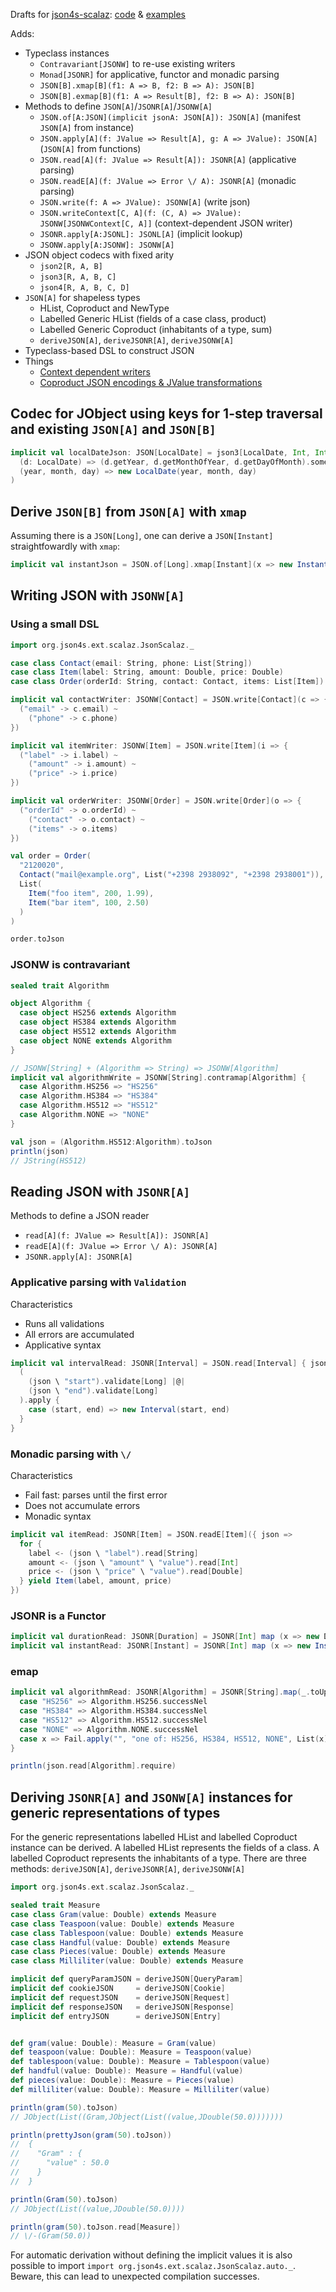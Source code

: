 

Drafts for [json4s-scalaz](https://github.com/json4s/json4s/tree/3.4/scalaz): [code](https://github.com/dozed/json4s-drafts/tree/master/src/main/scala/org/json4s/ext/scalaz) & [examples](https://github.com/dozed/json4s-drafts/tree/master/src/test/scala)

Adds:

  - Typeclass instances
    - `Contravariant[JSONW]` to re-use existing writers
    - `Monad[JSONR]` for applicative, functor and monadic parsing
    - `JSON[B].xmap[B](f1: A => B, f2: B => A): JSON[B]`
    - `JSON[B].exmap[B](f1: A => Result[B], f2: B => A): JSON[B]`
  - Methods to define `JSON[A]`/`JSONR[A]`/`JSONW[A]`
    - `JSON.of[A:JSON](implicit jsonA: JSON[A]): JSON[A]`                (manifest `JSON[A]` from instance)
    - `JSON.apply[A](f: JValue => Result[A], g: A => JValue): JSON[A]`   (`JSON[A]` from functions)
    - `JSON.read[A](f: JValue => Result[A]): JSONR[A]`     (applicative parsing)
    - `JSON.readE[A](f: JValue => Error \/ A): JSONR[A]`   (monadic parsing)
    - `JSON.write(f: A => JValue): JSONW[A]`               (write json)
    - `JSON.writeContext[C, A](f: (C, A) => JValue): JSONW[JSONWContext[C, A]]`   (context-dependent JSON writer)
    - `JSONR.apply[A:JSONL]: JSONL[A]`                      (implicit lookup)
    - `JSONW.apply[A:JSONW]: JSONW[A]`
  - JSON object codecs with fixed arity
    - `json2[R, A, B]`
    - `json3[R, A, B, C]`
    - `json4[R, A, B, C, D]`
  - `JSON[A]` for shapeless types
    - HList, Coproduct and NewType
    - Labelled Generic HList (fields of a case class, product)
    - Labelled Generic Coproduct (inhabitants of a type, sum)
    - `deriveJSON[A]`, `deriveJSONR[A]`, `deriveJSONW[A]`
  - Typeclass-based DSL to construct JSON
  - Things
    - [Context dependent writers](https://github.com/dozed/json4s-drafts/blob/master/src/test/scala/ContextDependentWriterExample.scala)
    - [Coproduct JSON encodings & JValue transformations](https://github.com/dozed/json4s-drafts/blob/master/src/test/scala/coproductEncodingsExample.scala)



## Codec for JObject using keys for 1-step traversal and existing `JSON[A]` and `JSON[B]`

```scala
implicit val localDateJson: JSON[LocalDate] = json3[LocalDate, Int, Int, Int]("year", "month", "day")(
  (d: LocalDate) => (d.getYear, d.getMonthOfYear, d.getDayOfMonth).some,
  (year, month, day) => new LocalDate(year, month, day)
)
```


## Derive `JSON[B]` from `JSON[A]` with `xmap`

Assuming there is a `JSON[Long]`, one can derive a `JSON[Instant]` straightfowardly with `xmap`:

```scala
implicit val instantJson = JSON.of[Long].xmap[Instant](x => new Instant(x), i => i.getMillis)
```


## Writing JSON with `JSONW[A]`


### Using a small DSL

```scala
import org.json4s.ext.scalaz.JsonScalaz._

case class Contact(email: String, phone: List[String])
case class Item(label: String, amount: Double, price: Double)
case class Order(orderId: String, contact: Contact, items: List[Item])

implicit val contactWriter: JSONW[Contact] = JSON.write[Contact](c => {
  ("email" -> c.email) ~
    ("phone" -> c.phone)
})

implicit val itemWriter: JSONW[Item] = JSON.write[Item](i => {
  ("label" -> i.label) ~
    ("amount" -> i.amount) ~
    ("price" -> i.price)
})

implicit val orderWriter: JSONW[Order] = JSON.write[Order](o => {
  ("orderId" -> o.orderId) ~
    ("contact" -> o.contact) ~
    ("items" -> o.items)
})

val order = Order(
  "2120020",
  Contact("mail@example.org", List("+2398 2938092", "+2398 2938001")),
  List(
    Item("foo item", 200, 1.99),
    Item("bar item", 100, 2.50)
  )
)

order.toJson
```


### JSONW is contravariant

```scala
sealed trait Algorithm

object Algorithm {
  case object HS256 extends Algorithm
  case object HS384 extends Algorithm
  case object HS512 extends Algorithm
  case object NONE extends Algorithm
}

// JSONW[String] + (Algorithm => String) => JSONW[Algorithm] 
implicit val algorithmWrite = JSONW[String].contramap[Algorithm] {
  case Algorithm.HS256 => "HS256"
  case Algorithm.HS384 => "HS384"
  case Algorithm.HS512 => "HS512"
  case Algorithm.NONE => "NONE"
}

val json = (Algorithm.HS512:Algorithm).toJson
println(json)
// JString(HS512)
```



## Reading JSON with `JSONR[A]`

Methods to define a JSON reader

  - `read[A](f: JValue => Result[A]): JSONR[A]`
  - `readE[A](f: JValue => Error \/ A): JSONR[A]`
  - `JSONR.apply[A]: JSONR[A]`


### Applicative parsing with `Validation`

Characteristics

  - Runs all validations
  - All errors are accumulated
  - Applicative syntax

 
```scala
implicit val intervalRead: JSONR[Interval] = JSON.read[Interval] { json =>
  (
    (json \ "start").validate[Long] |@|
    (json \ "end").validate[Long]
  ).apply {
    case (start, end) => new Interval(start, end)
  }
}
```


### Monadic parsing with `\/`

Characteristics

  - Fail fast: parses until the first error
  - Does not accumulate errors
  - Monadic syntax


```scala
implicit val itemRead: JSONR[Item] = JSON.readE[Item]({ json =>
  for {
    label <- (json \ "label").read[String]
    amount <- (json \ "amount" \ "value").read[Int]
    price <- (json \ "price" \ "value").read[Double]
  } yield Item(label, amount, price)
})
```


### JSONR is a Functor

```scala
implicit val durationRead: JSONR[Duration] = JSONR[Int] map (x => new Duration(x))
implicit val instantRead: JSONR[Instant] = JSONR[Int] map (x => new Instant(x))
```


### emap

```scala
implicit val algorithmRead: JSONR[Algorithm] = JSONR[String].map(_.toUpperCase).emap {
  case "HS256" => Algorithm.HS256.successNel
  case "HS384" => Algorithm.HS384.successNel
  case "HS512" => Algorithm.HS512.successNel
  case "NONE" => Algorithm.NONE.successNel
  case x => Fail.apply("", "one of: HS256, HS384, HS512, NONE", List(x))
}

println(json.read[Algorithm].require)
```


## Deriving `JSONR[A]` and `JSONW[A]` instances for generic representations of types

For the generic representations labelled HList and labelled Coproduct instance can be derived.
A labelled HList represents the fields of a class. A labelled Coproduct represents the inhabitants of a type.
There are three methods: `deriveJSON[A]`, `deriveJSONR[A]`, `deriveJSONW[A]`  


```scala
import org.json4s.ext.scalaz.JsonScalaz._

sealed trait Measure
case class Gram(value: Double) extends Measure
case class Teaspoon(value: Double) extends Measure
case class Tablespoon(value: Double) extends Measure
case class Handful(value: Double) extends Measure
case class Pieces(value: Double) extends Measure
case class Milliliter(value: Double) extends Measure

implicit def queryParamJSON = deriveJSON[QueryParam]
implicit def cookieJSON     = deriveJSON[Cookie]
implicit def requestJSON    = deriveJSON[Request]
implicit def responseJSON   = deriveJSON[Response]
implicit def entryJSON      = deriveJSON[Entry]


def gram(value: Double): Measure = Gram(value)
def teaspoon(value: Double): Measure = Teaspoon(value)
def tablespoon(value: Double): Measure = Tablespoon(value)
def handful(value: Double): Measure = Handful(value)
def pieces(value: Double): Measure = Pieces(value)
def milliliter(value: Double): Measure = Milliliter(value)

println(gram(50).toJson)
// JObject(List((Gram,JObject(List((value,JDouble(50.0)))))))

println(prettyJson(gram(50).toJson))
//  {
//    "Gram" : {
//      "value" : 50.0
//    }
//  }

println(Gram(50).toJson)
// JObject(List((value,JDouble(50.0))))

println(gram(50).toJson.read[Measure])
// \/-(Gram(50.0))
```


For automatic derivation without defining the implicit values it is also possible to import `import org.json4s.ext.scalaz.JsonScalaz.auto._`.
Beware, this can lead to unexpected compilation successes.
